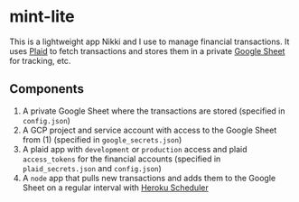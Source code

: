 # mint-lite
This is a lightweight app Nikki and I use to manage financial transactions. It uses [Plaid](plaid.com) to fetch transactions and stores them in a private [Google Sheet](sheets.google.com) for tracking, etc.

## Components
1. A private Google Sheet where the transactions are stored (specified in `config.json`)
2. A GCP project and service account with access to the Google Sheet from (1) (specified in `google_secrets.json`)
3. A plaid app with `development` or `production` access and plaid `access_tokens` for the financial accounts (specified in `plaid_secrets.json` and `config.json`)
3. A `node` app that pulls new transactions and adds them to the Google Sheet on a regular interval with [Heroku Scheduler](https://elements.heroku.com/addons/scheduler)
